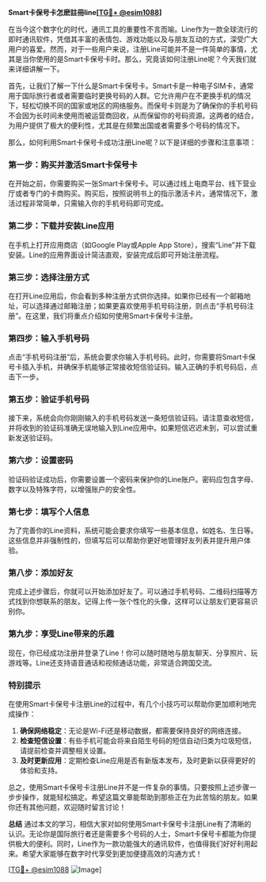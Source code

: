 **Smart卡保号卡怎麽註冊line[[TG💪+ @esim1088](https://t.me/s/esim1088)]**

在当今这个数字化的时代，通讯工具的重要性不言而喻。Line作为一款全球流行的即时通讯软件，凭借其丰富的表情包、游戏功能以及与朋友互动的方式，深受广大用户的喜爱。然而，对于一些用户来说，注册Line可能并不是一件简单的事情，尤其是当你使用的是Smart卡保号卡时。那么，究竟该如何注册Line呢？今天我们就来详细讲解一下。

首先，让我们了解一下什么是Smart卡保号卡。Smart卡是一种电子SIM卡，通常用于国际旅行者或者需要临时更换号码的人群。它允许用户在不更换手机的情况下，轻松切换不同的国家或地区的网络服务。而保号卡则是为了确保你的手机号码不会因为长时间未使用而被运营商回收，从而保留你的号码资源。这两者的结合，为用户提供了极大的便利性，尤其是在频繁出国或者需要多个号码的情况下。

那么，如何利用Smart卡保号卡成功注册Line呢？以下是详细的步骤和注意事项：

### **第一步：购买并激活Smart卡保号卡**
在开始之前，你需要购买一张Smart卡保号卡。可以通过线上电商平台、线下营业厅或者专门的卡商购买。购买后，按照说明书上的指示激活卡片。通常情况下，激活过程非常简单，只需输入你的手机号码即可完成。

### **第二步：下载并安装Line应用**
在手机上打开应用商店（如Google Play或Apple App Store），搜索“Line”并下载安装。Line的应用界面设计简洁直观，安装完成后即可开始注册流程。

### **第三步：选择注册方式**
在打开Line应用后，你会看到多种注册方式供你选择。如果你已经有一个邮箱地址，可以选择通过邮箱注册；如果更喜欢使用手机号码注册，则点击“手机号码注册”。在这里，我们将重点介绍如何使用Smart卡保号卡注册。

### **第四步：输入手机号码**
点击“手机号码注册”后，系统会要求你输入手机号码。此时，你需要将Smart卡保号卡插入手机，并确保手机能够正常接收短信验证码。输入正确的手机号码后，点击下一步。

### **第五步：验证手机号码**
接下来，系统会向你刚刚输入的手机号码发送一条短信验证码。请注意查收短信，并将收到的验证码准确无误地输入到Line应用中。如果短信迟迟未到，可以尝试重新发送验证码。

### **第六步：设置密码**
验证码验证成功后，你需要设置一个密码来保护你的Line账户。密码应包含字母、数字以及特殊字符，以增强账户的安全性。

### **第七步：填写个人信息**
为了完善你的Line资料，系统可能会要求你填写一些基本信息，如姓名、生日等。这些信息并非强制性的，但填写后可以帮助你更好地管理好友列表并提升用户体验。

### **第八步：添加好友**
完成上述步骤后，你就可以开始添加好友了。可以通过手机号码、二维码扫描等方式找到你想联系的朋友。记得上传一张个性化的头像，这样可以让朋友们更容易识别你。

### **第九步：享受Line带来的乐趣**
现在，你已经成功注册并登录了Line！你可以随时随地与朋友聊天、分享照片、玩游戏等。Line还支持语音通话和视频通话功能，非常适合跨国交流。

### **特别提示**
在使用Smart卡保号卡注册Line的过程中，有几个小技巧可以帮助你更加顺利地完成操作：
1. **确保网络稳定**：无论是Wi-Fi还是移动数据，都需要保持良好的网络连接。
2. **检查短信设置**：有些手机可能会将来自陌生号码的短信自动归类为垃圾短信，请提前检查并调整相关设置。
3. **及时更新应用**：定期检查Line应用是否有新版本发布，及时更新以获得更好的体验和支持。

总之，使用Smart卡保号卡注册Line并不是一件复杂的事情。只要按照上述步骤一步步操作，就能轻松搞定。希望这篇文章能帮助到那些正在为此苦恼的朋友。如果你还有其他问题，欢迎随时留言讨论！

**总结**
通过本文的学习，相信大家对如何使用Smart卡保号卡注册Line有了清晰的认识。无论你是国际旅行者还是需要多个号码的人士，Smart卡保号卡都能为你提供极大的便利。同时，Line作为一款功能强大的通讯软件，也值得我们好好利用起来。希望大家能够在数字时代享受到更加便捷高效的沟通方式！

[[TG💪+ @esim1088](https://t.me/s/esim1088) ![Image](https://i.postimg.cc/4NQfJmqS/Snipaste-2025-05-13-00-14-12.png)]